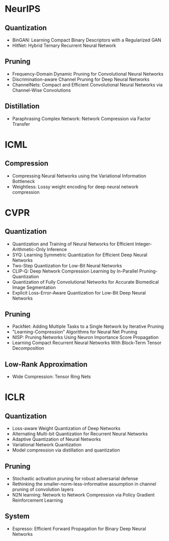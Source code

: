 # NeurIPS

## Quantization
- BinGAN: Learning Compact Binary Descriptors with a Regularized GAN
- HitNet: Hybrid Ternary Recurrent Neural Network

## Pruning
- Frequency-Domain Dynamic Pruning for Convolutional Neural Networks
- Discrimination-aware Channel Pruning for Deep Neural Networks
- ChannelNets: Compact and Efficient Convolutional Neural Networks via Channel-Wise Convolutions

## Distillation
- Paraphrasing Complex Network: Network Compression via Factor Transfer

# ICML
## Compression
- Compressing Neural Networks using the Variational Information Bottleneck
- Weightless: Lossy weight encoding for deep neural network compression

# CVPR

## Quantization
- Quantization and Training of Neural Networks for Efficient Integer-Arithmetic-Only Inference
- SYQ: Learning Symmetric Quantization for Efficient Deep Neural Networks
- Two-Step Quantization for Low-Bit Neural Networks
- CLIP-Q: Deep Network Compression Learning by In-Parallel Pruning-Quantization
- Quantization of Fully Convolutional Networks for Accurate Biomedical Image Segmentation
- Explicit Loss-Error-Aware Quantization for Low-Bit Deep Neural Networks

## Pruning
- PackNet: Adding Multiple Tasks to a Single Network by Iterative Pruning
- "Learning-Compression" Algorithms for Neural Net Pruning
- NISP: Pruning Networks Using Neuron Importance Score Propagation
- Learning Compact Recurrent Neural Networks With Block-Term Tensor Decomposition

## Low-Rank Approximation
- Wide Compression: Tensor Ring Nets

# ICLR

## Quantization
- Loss-aware Weight Quantization of Deep Networks
- Alternating Multi-bit Quantization for Recurrent Neural Networks
- Adaptive Quantization of Neural Networks 
- Variational Network Quantization
- Model compression via distillation and quantization 

## Pruning
- Stochastic activation pruning for robust adversarial defense
- Rethinking the smaller-norm-less-informative assumption in channel pruning of convolution layers
- N2N learning: Network to Network Compression via Policy Gradient Reinforcement Learning 

## System
- Espresso: Efficient Forward Propagation for Binary Deep Neural Networks 